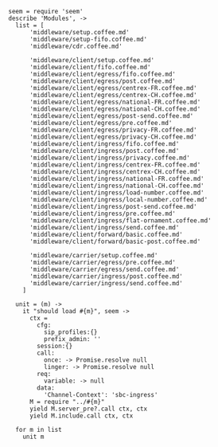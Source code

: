    seem = require 'seem'
    describe 'Modules', ->
      list = [
          'middleware/setup.coffee.md'
          'middleware/setup-fifo.coffee.md'
          'middleware/cdr.coffee.md'

          'middleware/client/setup.coffee.md'
          'middleware/client/fifo.coffee.md'
          'middleware/client/egress/fifo.coffee.md'
          'middleware/client/egress/post.coffee.md'
          'middleware/client/egress/centrex-FR.coffee.md'
          'middleware/client/egress/centrex-CH.coffee.md'
          'middleware/client/egress/national-FR.coffee.md'
          'middleware/client/egress/national-CH.coffee.md'
          'middleware/client/egress/post-send.coffee.md'
          'middleware/client/egress/pre.coffee.md'
          'middleware/client/egress/privacy-FR.coffee.md'
          'middleware/client/egress/privacy-CH.coffee.md'
          'middleware/client/ingress/fifo.coffee.md'
          'middleware/client/ingress/post.coffee.md'
          'middleware/client/ingress/privacy.coffee.md'
          'middleware/client/ingress/centrex-FR.coffee.md'
          'middleware/client/ingress/centrex-CH.coffee.md'
          'middleware/client/ingress/national-FR.coffee.md'
          'middleware/client/ingress/national-CH.coffee.md'
          'middleware/client/ingress/load-number.coffee.md'
          'middleware/client/ingress/local-number.coffee.md'
          'middleware/client/ingress/post-send.coffee.md'
          'middleware/client/ingress/pre.coffee.md'
          'middleware/client/ingress/flat-ornament.coffee.md'
          'middleware/client/ingress/send.coffee.md'
          'middleware/client/forward/basic.coffee.md'
          'middleware/client/forward/basic-post.coffee.md'

          'middleware/carrier/setup.coffee.md'
          'middleware/carrier/egress/pre.coffee.md'
          'middleware/carrier/egress/send.coffee.md'
          'middleware/carrier/ingress/post.coffee.md'
          'middleware/carrier/ingress/send.coffee.md'
        ]

      unit = (m) ->
        it "should load #{m}", seem ->
          ctx =
            cfg:
              sip_profiles:{}
              prefix_admin: ''
            session:{}
            call:
              once: -> Promise.resolve null
              linger: -> Promise.resolve null
            req:
              variable: -> null
            data:
              'Channel-Context': 'sbc-ingress'
          M = require "../#{m}"
          yield M.server_pre?.call ctx, ctx
          yield M.include.call ctx, ctx

      for m in list
        unit m
